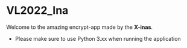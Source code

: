 # VL2022_Ina

Welcome to the amazing encrypt-app made by the **X-inas**.

- Please make sure to use Python 3.xx when running the application

